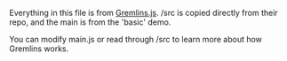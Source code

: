 Everything in this file is from [Gremlins.js](https://github.com/marmelab/gremlins.js).  /src is copied directly from their repo, and the main is from the 'basic' demo.  


You can modify main.js or read through /src to learn more about how Gremlins works.